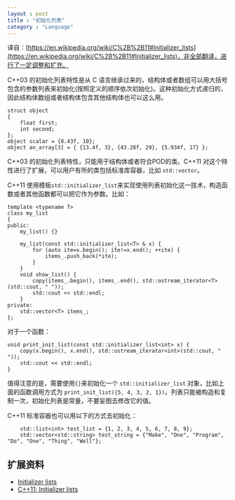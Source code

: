 ```yaml
---
layout : post
title : "初始化列表"
category : "Language"
---
```


译自：[https://en.wikipedia.org/wiki/C%2B%2B11#Initializer_lists](https://en.wikipedia.org/wiki/C%2B%2B11#Initializer_lists)，非全部翻译，进行了一定调整和扩充。


C++03 的初始化列表特性是从 C 语言继承过来的，结构体或者数组可以用大括号包含的参数列表来初始化(按照定义的顺序依次初始化)。这种初始化方式递归的，因此结构体数组或者结构体包含其他结构体也可以这么用。

    struct object
    {
        float first;
        int second;
    };
    object scalar = {0.43f, 10};
    object an_array[3] = { {13.4f, 3}, {43.28f, 29}, {5.934f, 17} };

C++03 的初始化列表特性，只能用于结构体或者符合POD的类。C++11 对这个特性进行了扩展，可以用户有所的类包括标准库容器，比如 `std::vector`。

C++11 使用模板`std::initializer_list`来实现使用列表初始化这一技术，构造函数或者其他函数都可以把它作为参数。比如：

    template <typename T>
    class my_list
    {
    public:
        my_list() {}
    
        my_list(const std::initializer_list<T> & x) {
            for (auto ite=x.begin(); ite!=x.end(); ++ite) {
                items_.push_back(*ite);
            }
        }
        void show_list() {
            copy(items_.begin(), items_.end(), std::ostream_iterator<T>(std::cout, " "));
            std::cout << std::endl;
        }
    private:
        std::vector<T> items_;
    };

对于一个函数：

    void print_init_list(const std::initializer_list<int> x) {
        copy(x.begin(), x.end(), std::ostream_iterator<int>(std::cout, " "));
        std::cout << std::endl;
    }

值得注意的是，需要使用`{}`来初始化一个 `std::initializer_list` 对象，比如上面的函数调用方式为 `print_init_list({5, 4, 3, 2, 1})`。列表只能被构造和复制一次，初始化列表是常量，不要妄图去修改它的值。

C++11 标准容器也可以用以下的方式去初始化：

        std::list<int> test_list = {1, 2, 3, 4, 5, 6, 7, 8, 9};
        std::vector<std::string> test_string = {"Make", "One", "Program", "Do", "One", "Thing", "Well"};


## 扩展资料 ##

+ [Initializer lists](https://en.wikipedia.org/wiki/C%2B%2B11#Initializer_lists)
+ [C++11: Initializer lists](http://oopscenities.net/2011/05/09/c0x-initializer-lists/)
